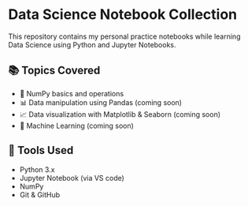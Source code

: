 # Data Science Notebook Collection

This repository contains my personal practice notebooks while learning Data Science using Python and Jupyter Notebooks.

## 📚 Topics Covered

- 🧮 NumPy basics and operations
- 📊 Data manipulation using Pandas (coming soon)
- 📈 Data visualization with Matplotlib & Seaborn (coming soon)
- 🤖 Machine Learning (coming soon)

## 🧰 Tools Used

- Python 3.x
- Jupyter Notebook (via VS code)
- NumPy
- Git & GitHub
